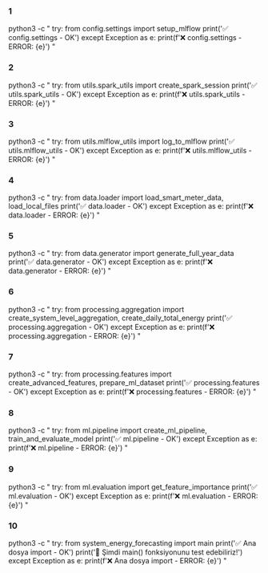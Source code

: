 ### 1
python3 -c "
try:
    from config.settings import setup_mlflow
    print('✅ config.settings - OK')
except Exception as e:
    print(f'❌ config.settings - ERROR: {e}')
"


### 2
python3 -c "
try:
    from utils.spark_utils import create_spark_session
    print('✅ utils.spark_utils - OK')
except Exception as e:
    print(f'❌ utils.spark_utils - ERROR: {e}')
"

### 3
python3 -c "
try:
    from utils.mlflow_utils import log_to_mlflow
    print('✅ utils.mlflow_utils - OK')
except Exception as e:
    print(f'❌ utils.mlflow_utils - ERROR: {e}')
"

### 4
python3 -c "
try:
    from data.loader import load_smart_meter_data, load_local_files
    print('✅ data.loader - OK')
except Exception as e:
    print(f'❌ data.loader - ERROR: {e}')
"

### 5
python3 -c "
try:
    from data.generator import generate_full_year_data
    print('✅ data.generator - OK')
except Exception as e:
    print(f'❌ data.generator - ERROR: {e}')
"


### 6
python3 -c "
try:
    from processing.aggregation import create_system_level_aggregation, create_daily_total_energy
    print('✅ processing.aggregation - OK')
except Exception as e:
    print(f'❌ processing.aggregation - ERROR: {e}')
"


### 7
python3 -c "
try:
    from processing.features import create_advanced_features, prepare_ml_dataset
    print('✅ processing.features - OK')
except Exception as e:
    print(f'❌ processing.features - ERROR: {e}')
"


### 8
python3 -c "
try:
    from ml.pipeline import create_ml_pipeline, train_and_evaluate_model
    print('✅ ml.pipeline - OK')
except Exception as e:
    print(f'❌ ml.pipeline - ERROR: {e}')
"



### 9
python3 -c "
try:
    from ml.evaluation import get_feature_importance
    print('✅ ml.evaluation - OK')
except Exception as e:
    print(f'❌ ml.evaluation - ERROR: {e}')
"



### 10
python3 -c "
try:
    from system_energy_forecasting import main
    print('✅ Ana dosya import - OK')
    print('🚀 Şimdi main() fonksiyonunu test edebiliriz!')
except Exception as e:
    print(f'❌ Ana dosya import - ERROR: {e}')
"


